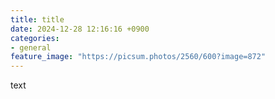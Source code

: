 ```yaml
---
title: title
date: 2024-12-28 12:16:16 +0900
categories: 
- general
feature_image: "https://picsum.photos/2560/600?image=872"
---
```


text
